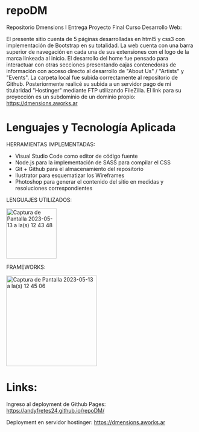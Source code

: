 # repoDM
Repositorio Dmensions I Entrega Proyecto Final Curso Desarrollo Web:

El presente sitio cuenta de 5 páginas desarrolladas en html5 y css3 con implementación de Bootstrap en su totalidad.
La web cuenta con una barra superior de navegación en cada una de sus extensiones con el logo de la marca linkeada al inicio.
El desarrollo del home fue pensado para interactuar con otras secciones presentando cajas contenedoras de información con acceso directo al desarrollo de "About Us" / "Artists" y "Events". La carpeta local fue subida correctamente al repositorio de Github. Posteriormente realicé su subida a un servidor pago de mi titularidad "Hostinger" mediante FTP utilizando FileZilla. El link para su proyección es un subdominio de un dominio propio: https://dmensions.aworks.ar


# Lenguajes y Tecnología Aplicada 

HERRAMIENTAS IMPLEMENTADAS:
* Visual Studio Code como editor de código fuente
* Node.js para la implementación de SASS para compilar el CSS
* Git + Github para el almacenamiento del repositorio
* Ilustrator para esquematizar los Wireframes
* Photoshop para generar el contenido del sitio en medidas y resoluciones correspondientes

LENGUAJES UTILIZADOS:

<img width="133" alt="Captura de Pantalla 2023-05-13 a la(s) 12 43 48" src="https://github.com/Andyfretes24/repoDM/assets/131321115/e9af2912-4d2d-499c-a8df-061a2119f694">

FRAMEWORKS:

<img width="240" alt="Captura de Pantalla 2023-05-13 a la(s) 12 45 06" src="https://github.com/Andyfretes24/repoDM/assets/131321115/e6e54e40-77f4-406e-a13f-84e0a115e4fe">

# Links:

Ingreso al deployment de Github Pages: https://andyfretes24.github.io/repoDM/


Deployment en servidor hostinger: https://dmensions.aworks.ar
